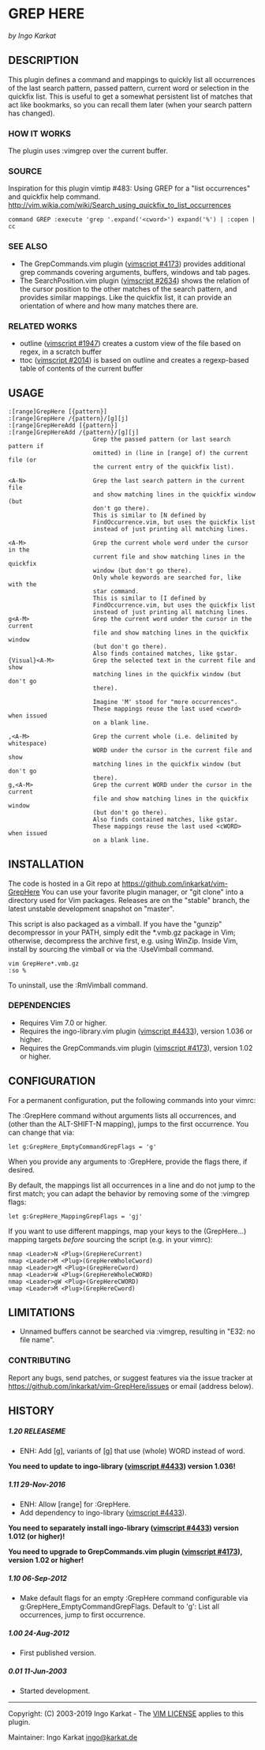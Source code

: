GREP HERE
===============================================================================
_by Ingo Karkat_

DESCRIPTION
------------------------------------------------------------------------------

This plugin defines a command and mappings to quickly list all occurrences of
the last search pattern, passed pattern, current word or selection in the
quickfix list. This is useful to get a somewhat persistent list of matches
that act like bookmarks, so you can recall them later (when your search
pattern has changed).

### HOW IT WORKS

The plugin uses :vimgrep over the current buffer.

### SOURCE

Inspiration for this plugin vimtip #483: Using GREP for a "list occurrences" and quickfix help
command. http://vim.wikia.com/wiki/Search_using_quickfix_to_list_occurrences

    command GREP :execute 'grep '.expand('<cword>') expand('%') | :copen | cc

### SEE ALSO

- The GrepCommands.vim plugin ([vimscript #4173](http://www.vim.org/scripts/script.php?script_id=4173)) provides additional grep
  commands covering arguments, buffers, windows and tab pages.
- The SearchPosition.vim plugin ([vimscript #2634](http://www.vim.org/scripts/script.php?script_id=2634)) shows the relation of the
  cursor position to the other matches of the search pattern, and provides
  similar mappings. Like the quickfix list, it can provide an orientation of
  where and how many matches there are.

### RELATED WORKS

- outline ([vimscript #1947](http://www.vim.org/scripts/script.php?script_id=1947)) creates a custom view of the file based on regex,
  in a scratch buffer
- ttoc ([vimscript #2014](http://www.vim.org/scripts/script.php?script_id=2014)) is based on outline and creates a regexp-based table
  of contents of the current buffer

USAGE
------------------------------------------------------------------------------

    :[range]GrepHere [{pattern}]
    :[range]GrepHere /{pattern}/[g][j]
    :[range]GrepHereAdd [{pattern}]
    :[range]GrepHereAdd /{pattern}/[g][j]
                            Grep the passed pattern (or last search pattern if
                            omitted) in (line in [range] of) the current file (or
                            the current entry of the quickfix list).

    <A-N>                   Grep the last search pattern in the current file
                            and show matching lines in the quickfix window (but
                            don't go there).
                            This is similar to [N defined by
                            FindOccurrence.vim, but uses the quickfix list
                            instead of just printing all matching lines.

    <A-M>                   Grep the current whole word under the cursor in the
                            current file and show matching lines in the quickfix
                            window (but don't go there).
                            Only whole keywords are searched for, like with the
                            star command.
                            This is similar to [I defined by
                            FindOccurrence.vim, but uses the quickfix list
                            instead of just printing all matching lines.
    g<A-M>                  Grep the current word under the cursor in the current
                            file and show matching lines in the quickfix window
                            (but don't go there).
                            Also finds contained matches, like gstar.
    {Visual}<A-M>           Grep the selected text in the current file and show
                            matching lines in the quickfix window (but don't go
                            there).

                            Imagine 'M' stood for "more occurrences".
                            These mappings reuse the last used <cword> when issued
                            on a blank line.

    ,<A-M>                  Grep the current whole (i.e. delimited by whitespace)
                            WORD under the cursor in the current file and show
                            matching lines in the quickfix window (but don't go
                            there).
    g,<A-M>                 Grep the current WORD under the cursor in the current
                            file and show matching lines in the quickfix window
                            (but don't go there).
                            Also finds contained matches, like gstar.
                            These mappings reuse the last used <cWORD> when issued
                            on a blank line.

INSTALLATION
------------------------------------------------------------------------------

The code is hosted in a Git repo at
    https://github.com/inkarkat/vim-GrepHere
You can use your favorite plugin manager, or "git clone" into a directory used
for Vim packages. Releases are on the "stable" branch, the latest unstable
development snapshot on "master".

This script is also packaged as a vimball. If you have the "gunzip"
decompressor in your PATH, simply edit the \*.vmb.gz package in Vim; otherwise,
decompress the archive first, e.g. using WinZip. Inside Vim, install by
sourcing the vimball or via the :UseVimball command.

    vim GrepHere*.vmb.gz
    :so %

To uninstall, use the :RmVimball command.

### DEPENDENCIES

- Requires Vim 7.0 or higher.
- Requires the ingo-library.vim plugin ([vimscript #4433](http://www.vim.org/scripts/script.php?script_id=4433)), version 1.036 or
  higher.
- Requires the GrepCommands.vim plugin ([vimscript #4173](http://www.vim.org/scripts/script.php?script_id=4173)), version 1.02 or
  higher.

CONFIGURATION
------------------------------------------------------------------------------

For a permanent configuration, put the following commands into your vimrc:

The :GrepHere command without arguments lists all occurrences, and (other
than the ALT-SHIFT-N mapping), jumps to the first occurrence. You can change
that via:

    let g:GrepHere_EmptyCommandGrepFlags = 'g'

When you provide any arguments to :GrepHere, provide the flags there, if
desired.

By default, the mappings list all occurrences in a line and do not jump to the
first match; you can adapt the behavior by removing some of the :vimgrep
flags:

    let g:GrepHere_MappingGrepFlags = 'gj'

If you want to use different mappings, map your keys to the
<Plug>(GrepHere...) mapping targets _before_ sourcing the script (e.g. in your
vimrc):

    nmap <Leader>N <Plug>(GrepHereCurrent)
    nmap <Leader>M <Plug>(GrepHereWholeCword)
    nmap <Leader>gM <Plug>(GrepHereCword)
    nmap <Leader>W <Plug>(GrepHereWholeCWORD)
    nmap <Leader>gW <Plug>(GrepHereCWORD)
    vmap <Leader>M <Plug>(GrepHereCword)

LIMITATIONS
------------------------------------------------------------------------------

- Unnamed buffers cannot be searched via :vimgrep, resulting in "E32: no
  file name".

### CONTRIBUTING

Report any bugs, send patches, or suggest features via the issue tracker at
https://github.com/inkarkat/vim-GrepHere/issues or email (address below).

HISTORY
------------------------------------------------------------------------------

##### 1.20    RELEASEME
- ENH: Add [g],<A-M> variants of [g]<A-M> that use (whole) WORD instead of
  word.

__You need to update to ingo-library ([vimscript #4433](http://www.vim.org/scripts/script.php?script_id=4433)) version 1.036!__

##### 1.11    29-Nov-2016
- ENH: Allow [range] for :GrepHere.
- Add dependency to ingo-library ([vimscript #4433](http://www.vim.org/scripts/script.php?script_id=4433)).

__You need to separately install ingo-library ([vimscript #4433](http://www.vim.org/scripts/script.php?script_id=4433)) version
  1.012 (or higher)!__

__You need to upgrade to GrepCommands.vim plugin ([vimscript #4173](http://www.vim.org/scripts/script.php?script_id=4173)),
  version 1.02 or higher!__

##### 1.10    06-Sep-2012
- Make default flags for an empty :GrepHere command configurable via
g:GrepHere\_EmptyCommandGrepFlags. Default to 'g': List all occurrences, jump
to first occurrence.

##### 1.00    24-Aug-2012
- First published version.

##### 0.01    11-Jun-2003
- Started development.

------------------------------------------------------------------------------
Copyright: (C) 2003-2019 Ingo Karkat -
The [VIM LICENSE](http://vimdoc.sourceforge.net/htmldoc/uganda.html#license) applies to this plugin.

Maintainer:     Ingo Karkat <ingo@karkat.de>
